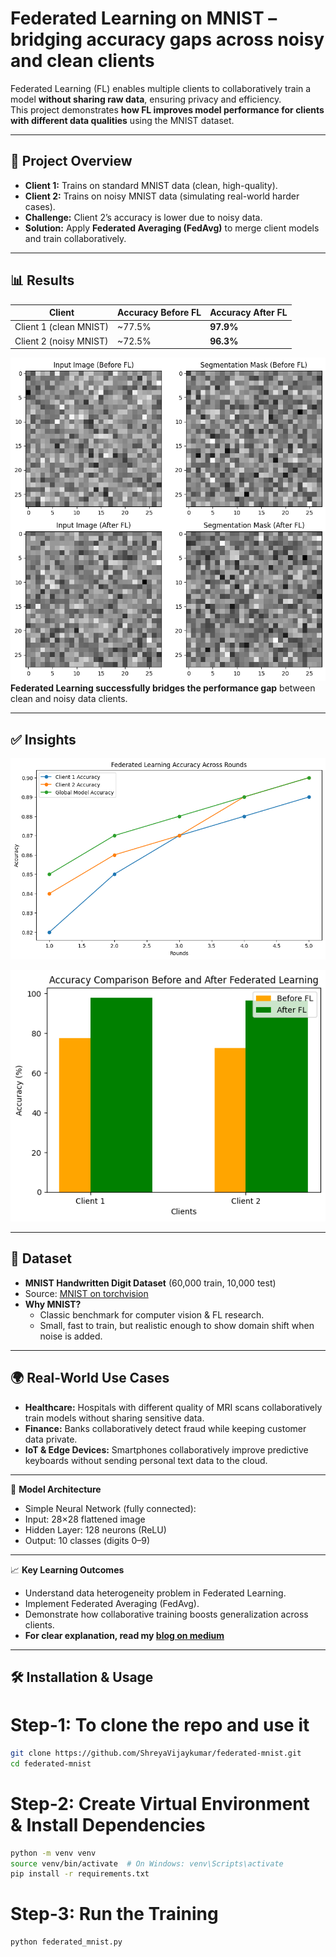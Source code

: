 # Federated Learning on MNIST – bridging accuracy gaps across noisy and clean clients

Federated Learning (FL) enables multiple clients to collaboratively train a model **without sharing raw data**, ensuring privacy and efficiency.  
This project demonstrates **how FL improves model performance for clients with different data qualities** using the MNIST dataset.  

---
## 🚀 Project Overview  
- **Client 1:** Trains on standard MNIST data (clean, high-quality).  
- **Client 2:** Trains on noisy MNIST data (simulating real-world harder cases).  
- **Challenge:** Client 2’s accuracy is lower due to noisy data.  
- **Solution:** Apply **Federated Averaging (FedAvg)** to merge client models and train collaboratively.  

---
## 📊 Results  

| Client | Accuracy Before FL | Accuracy After FL |
|--------|--------------------|-------------------|
| Client 1 (clean MNIST) | ~77.5% | **97.9%** |
| Client 2 (noisy MNIST) | ~72.5% | **96.3%** |

![Sample Input and Output](assets/ai_ip_op.png)
 **Federated Learning successfully bridges the performance gap** between clean and noisy data clients.
 
---
## ✅ Insights
 ![FL accuracy across rounds](assets/ai_graph.png)

 ![Accuracy Comparison between Clients with before and after FL](assets/ai_finalresult.png)
 
---
## 📂 Dataset  
- **MNIST Handwritten Digit Dataset** (60,000 train, 10,000 test)  
- Source: [MNIST on torchvision](https://pytorch.org/vision/stable/generated/torchvision.datasets.MNIST.html)  
- **Why MNIST?**  
  - Classic benchmark for computer vision & FL research.  
  - Small, fast to train, but realistic enough to show domain shift when noise is added.  

---

## 🌍 Real-World Use Cases  
- **Healthcare:** Hospitals with different quality of MRI scans collaboratively train models without sharing sensitive data.  
- **Finance:** Banks collaboratively detect fraud while keeping customer data private.  
- **IoT & Edge Devices:** Smartphones collaboratively improve predictive keyboards without sending personal text data to the cloud.  

---

🧠 **Model Architecture**
- Simple Neural Network (fully connected):
- Input: 28×28 flattened image
- Hidden Layer: 128 neurons (ReLU)
- Output: 10 classes (digits 0–9)

---
📈 **Key Learning Outcomes**
- Understand data heterogeneity problem in Federated Learning.
- Implement Federated Averaging (FedAvg).
- Demonstrate how collaborative training boosts generalization across clients.
- **For clear explanation, read my [blog on medium](https://medium.com/@shreyavj.05/how-federated-learning-solves-the-accuracy-gap-in-heterogeneous-data-8739470447e0)**
---
## 🛠️ Installation & Usage  

# Step-1: To clone the repo and use it
```bash
git clone https://github.com/ShreyaVijaykumar/federated-mnist.git
cd federated-mnist
```

# Step-2: Create Virtual Environment & Install Dependencies
```bash
python -m venv venv
source venv/bin/activate  # On Windows: venv\Scripts\activate
pip install -r requirements.txt
```

# Step-3: Run the Training
```bash
python federated_mnist.py
```
